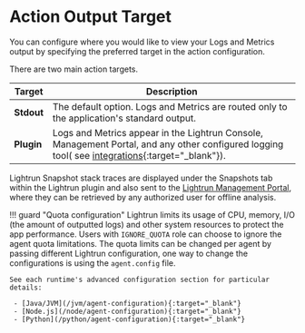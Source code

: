 # Action Output Target

You can configure where you would like to view your Logs and Metrics output by specifying the preferred target in the action configuration. 

There are two main action targets.

| Target | Description                                                  |
| ---- | ------------------------------------------------------------ |
| **Stdout**  | The default option. Logs and Metrics are routed only to the application's standard output.|
| **Plugin**  | Logs and Metrics appear in the Lightrun Console, Management Portal, and any other configured logging tool( see [integrations](/integrations/overview){:target="_blank"}). |

Lightrun Snapshot stack traces are displayed under the Snapshots tab within the Lightrun plugin and also sent to the [Lightrun Management Portal](/snapshots), where they can be retrieved by any authorized user for offline analysis.

!!! guard "Quota configuration"
    Lightrun limits its usage of CPU, memory, I/O (the amount of outputted logs) and other system resources to protect the app performance.
    Users with `IGNORE_QUOTA` role can choose to ignore the agent quota limitations.
    The quota limits can be changed per agent by passing different Lightrun configuration, one way to change the configurations is using the `agent.config` file.

    See each runtime's advanced configuration section for particular details:  

     - [Java/JVM](/jvm/agent-configuration){:target="_blank"}
     - [Node.js](/node/agent-configuration){:target="_blank"}
     - [Python](/python/agent-configuration){:target="_blank"}